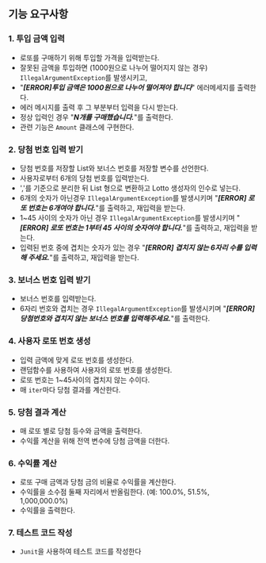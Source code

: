 
## 기능 요구사항


### 1. 투입 금액 입력
- 로또를 구매하기 위해 투입할 가격을 입력받는다.
- 잘못된 금액을 투입하면 (1000원으로 나누어 떨어지지 않는 경우) `IllegalArgumentException`를 발생시키고, 
- "***[ERROR]투입 금액은 1000원으로 나누어 떨어져야 합니다***" 에러메세지를 출력한다.
- 에러 메시지를 출력 후 그 부분부터 입력을 다시 받는다.
- 정상 입력인 경우 "***N개를 구매했습니다.***"를 출력한다.
- 관련 기능은 `Amount` 클래스에 구현한다.

### 2. 당첨 번호 입력 받기
- 당첨 번호를 저장할 List와 보너스 번호를 저장할 변수를 선언한다.
- 사용자로부터 6개의 당첨 번호를 입력받는다.
- ','를 기준으로 분리한 뒤 List<Integer> 형으로 변환하고 Lotto 생성자의 인수로 넣는다.
- 6개의 숫자가 아닌경우  `IllegalArgumentException`를 발생시키며 "***[ERROR] 로또 번호는 6개여야 합니다.***"를 출력하고, 재입력을 받는다.
- 1~45 사이의 숫자가 아닌 경우 `IllegalArgumentException`를 발생시키며 "***[ERROR] 로또 번호는 1부터 45 사이의 숫자여야 합니다.***"를 출력하고, 재입력을 받는다.
- 입력된 번호 중에 겹치는 숫자가 있는 경우 "***[ERROR] 겹치지 않는 6자리 수를 입력해 주세요.***"를 출력하고, 재입력을 받는다.

### 3. 보너스 번호 입력 받기
- 보너스 번호를 입력받는다.
- 6자리 번호와 겹치는 경우 `IllegalArgumentException`를 발생시키며 "***[ERROR] 당첨번호와 겹치지 않는 보너스 번호를 입력해주세요.***"를 출력한다.

### 4. 사용자 로또 번호 생성
- 입력 금액에 맞게 로또 번호를 생성한다.
- 랜덤함수를 사용하여 사용자의 로또 번호를 생성한다.
- 로또 번호는 1~45사이의 겹치지 않는 수이다. 
- 매 `iter`마다 당첨 결과를 계산한다. 

### 5. 당첨 결과 계산
- 매 로또 별로 당첨 등수와 금액을 출력한다.
- 수익률 계산을 위해 전역 변수에 당첨 금액을 더한다.

### 6. 수익률 계산
- 로또 구매 금액과 당첨 금의 비율로 수익률을 계산한다.
- 수익률을 소수점 둘째 자리에서 반올림한다. (예: 100.0%, 51.5%, 1,000,000.0%)
- 수익률을 출력한다.

### 7. 테스트 코드 작성
- `Junit`을 사용하여 테스트 코드를 작성한다 